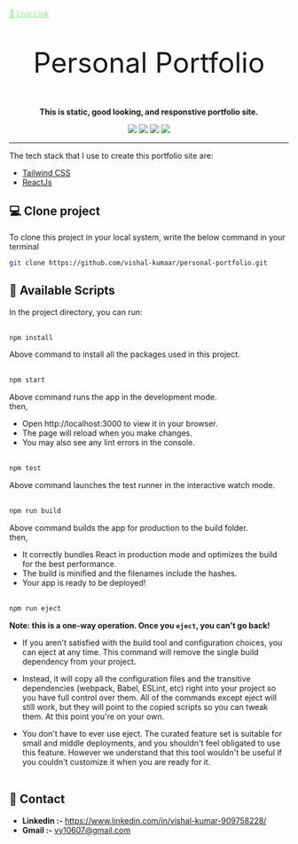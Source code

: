<a href="https://vishal-kumar.netlify.app" style="color:lightgreen">🔗 Live Link</a>

<p align="center" style="font-size:50px">
    Personal Portfolio
</p>

<p align="center">
    <b>This is static, good looking, and responstive portfolio site.</b> 
</p>

<p align="center">
    <img src="https://img.shields.io/badge/reactjs-18.2.0-blue" />
    <img src="https://img.shields.io/badge/tailwindcss-3.2.4-yellowgreen" />
    <img src="https://img.shields.io/badge/postcss-8.4.21-red" />
    <img src="https://img.shields.io/badge/autoprefixer-10.4.13-brightgreen" />
</p>

---

The tech stack that I use to create this portfolio site are:

- [Tailwind CSS](https://tailwindcss.com "Click me")
- [ReactJs](https://reactjs.org/ "Click me")

## 💻 Clone project

To clone this project in your local system, write the below command in your terminal

```bash
git clone https://github.com/vishal-kumaar/personal-portfolio.git
```

## 📜 Available Scripts

In the project directory, you can run: <br /> <br />

```bash
npm install
```

Above command to install all the packages used in this project. <br /> <br />

```bash
npm start
```

Above command runs the app in the development mode. <br />
then,

- Open http://localhost:3000 to view it in your browser.
- The page will reload when you make changes.
- You may also see any lint errors in the console.
  <br /> <br />

```bash
npm test
```

Above command launches the test runner in the interactive watch mode. <br /> <br />

```bash
npm run build
```

Above command builds the app for production to the build folder. <br />
then,

- It correctly bundles React in production mode and optimizes the build for the best performance.
- The build is minified and the filenames include the hashes.
- Your app is ready to be deployed!
  <br /> <br />

```bash
npm run eject
```

**Note: this is a one-way operation. Once you `eject`, you can't go back!**

- If you aren't satisfied with the build tool and configuration choices, you can eject at any time. This command will remove the single build dependency from your project.

- Instead, it will copy all the configuration files and the transitive dependencies (webpack, Babel, ESLint, etc) right into your project so you have full control over them. All of the commands except eject will still work, but they will point to the copied scripts so you can tweak them. At this point you're on your own.

- You don't have to ever use eject. The curated feature set is suitable for small and middle deployments, and you shouldn't feel obligated to use this feature. However we understand that this tool wouldn't be useful if you couldn't customize it when you are ready for it.
  <br /> <br />

## 💬 Contact

- **Linkedin :-** https://www.linkedin.com/in/vishal-kumar-909758228/
- **Gmail :-** vy10607@gmail.com